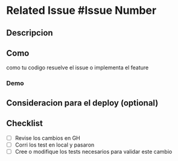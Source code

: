 # Related Issue #Issue Number
## Descripcion

## Como

como tu codigo resuelve el issue o implementa el feature

### Demo

## Consideracion para el deploy (optional)

## Checklist

- [ ] Revise los cambios en GH
- [ ] Corri los test en local y pasaron
- [ ] Cree o modifique los tests necesarios para validar este cambio

